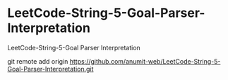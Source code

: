 # LeetCode-String-5-Goal-Parser-Interpretation
LeetCode-String-5-Goal Parser Interpretation

git remote add origin https://github.com/anumit-web/LeetCode-String-5-Goal-Parser-Interpretation.git
